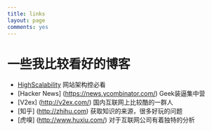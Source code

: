 ```yaml
---
title: links
layout: page
comments: yes
---
```


# 一些我比较看好的博客


- [HighScalability](http://highscalability.com/) 网站架构控必看
- [Hacker News] (https://news.ycombinator.com/) Geek装逼集中营
- [V2ex] (http://v2ex.com/) 国内互联网上比较酷的一群人
- [知乎] (http://zhihu.com) 获取知识的来源，很多好玩的问题
- [虎嗅] (http://www.huxiu.com/) 对于互联网公司有着独特的分析
